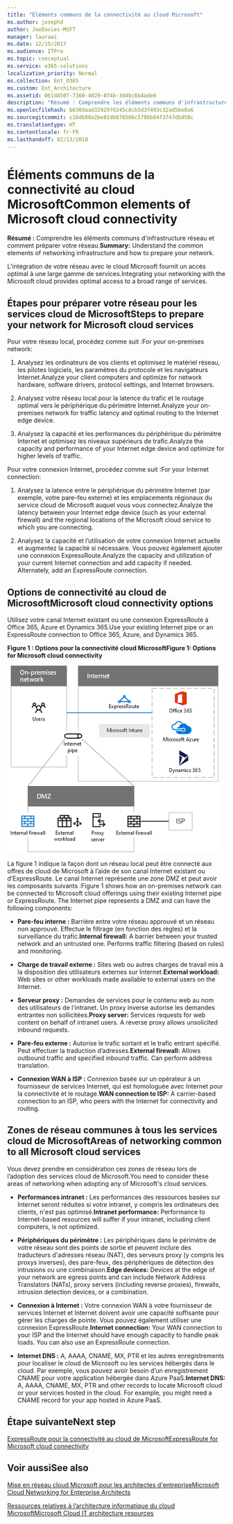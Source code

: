 ```yaml
---
title: "Éléments communs de la connectivité au cloud Microsoft"
ms.author: josephd
author: JoeDavies-MSFT
manager: laurawi
ms.date: 12/15/2017
ms.audience: ITPro
ms.topic: conceptual
ms.service: o365-solutions
localization_priority: Normal
ms.collection: Ent_O365
ms.custom: Ent_Architecture
ms.assetid: 061d4507-7360-4029-8f4b-3d4bc6b4ade0
description: "Résumé : Comprendre les éléments communs d'infrastructure réseau et comment préparer votre réseau."
ms.openlocfilehash: b630daad3292976245c8cb5d3f493c32ad5be8a6
ms.sourcegitcommit: c16db80a2be81db876566c578bb04f3747dbd50c
ms.translationtype: HT
ms.contentlocale: fr-FR
ms.lasthandoff: 02/13/2018
---
```

# <a name="common-elements-of-microsoft-cloud-connectivity"></a><span data-ttu-id="e2c1e-103">Éléments communs de la connectivité au cloud Microsoft</span><span class="sxs-lookup"><span data-stu-id="e2c1e-103">Common elements of Microsoft cloud connectivity</span></span>

 <span data-ttu-id="e2c1e-104">**Résumé :** Comprendre les éléments communs d'infrastructure réseau et comment préparer votre réseau.</span><span class="sxs-lookup"><span data-stu-id="e2c1e-104">**Summary:** Understand the common elements of networking infrastructure and how to prepare your network.</span></span>
  
<span data-ttu-id="e2c1e-105">L’intégration de votre réseau avec le cloud Microsoft fournit un accès optimal à une large gamme de services.</span><span class="sxs-lookup"><span data-stu-id="e2c1e-105">Integrating your networking with the Microsoft cloud provides optimal access to a broad range of services.</span></span>
  
## <a name="steps-to-prepare-your-network-for-microsoft-cloud-services"></a><span data-ttu-id="e2c1e-106">Étapes pour préparer votre réseau pour les services cloud de Microsoft</span><span class="sxs-lookup"><span data-stu-id="e2c1e-106">Steps to prepare your network for Microsoft cloud services</span></span>
<span data-ttu-id="e2c1e-107"><a name="steps"> </a></span><span class="sxs-lookup"><span data-stu-id="e2c1e-107"><a name="steps"> </a></span></span>

<span data-ttu-id="e2c1e-108">Pour votre réseau local, procédez comme suit :</span><span class="sxs-lookup"><span data-stu-id="e2c1e-108">For your on-premises network:</span></span>
  
1. <span data-ttu-id="e2c1e-109">Analysez les ordinateurs de vos clients et optimisez le matériel réseau, les pilotes logiciels, les paramètres du protocole et les navigateurs Internet.</span><span class="sxs-lookup"><span data-stu-id="e2c1e-109">Analyze your client computers and optimize for network hardware, software drivers, protocol settings, and Internet browsers.</span></span>
    
2. <span data-ttu-id="e2c1e-110">Analysez votre réseau local pour la latence du trafic et le routage optimal vers le périphérique du périmètre Internet.</span><span class="sxs-lookup"><span data-stu-id="e2c1e-110">Analyze your on-premises network for traffic latency and optimal routing to the Internet edge device.</span></span>
    
3. <span data-ttu-id="e2c1e-111">Analysez la capacité et les performances du périphérique du périmètre Internet et optimisez les niveaux supérieurs de trafic.</span><span class="sxs-lookup"><span data-stu-id="e2c1e-111">Analyze the capacity and performance of your Internet edge device and optimize for higher levels of traffic.</span></span>
    
<span data-ttu-id="e2c1e-112">Pour votre connexion Internet, procédez comme suit :</span><span class="sxs-lookup"><span data-stu-id="e2c1e-112">For your Internet connection:</span></span>
  
1. <span data-ttu-id="e2c1e-113">Analysez la latence entre le périphérique du périmètre Internet (par exemple, votre pare-feu externe) et les emplacements régionaux du service cloud de Microsoft auquel vous vous connectez.</span><span class="sxs-lookup"><span data-stu-id="e2c1e-113">Analyze the latency between your Internet edge device (such as your external firewall) and the regional locations of the Microsoft cloud service to which you are connecting.</span></span>
    
2. <span data-ttu-id="e2c1e-p101">Analysez la capacité et l’utilisation de votre connexion Internet actuelle et augmentez la capacité si nécessaire. Vous pouvez également ajouter une connexion ExpressRoute.</span><span class="sxs-lookup"><span data-stu-id="e2c1e-p101">Analyze the capacity and utilization of your current Internet connection and add capacity if needed. Alternately, add an ExpressRoute connection.</span></span>
    
## <a name="microsoft-cloud-connectivity-options"></a><span data-ttu-id="e2c1e-116">Options de connectivité au cloud de Microsoft</span><span class="sxs-lookup"><span data-stu-id="e2c1e-116">Microsoft cloud connectivity options</span></span>
<span data-ttu-id="e2c1e-117"><a name="steps"> </a></span><span class="sxs-lookup"><span data-stu-id="e2c1e-117"><a name="steps"> </a></span></span>

<span data-ttu-id="e2c1e-118">Utilisez votre canal Internet existant ou une connexion ExpressRoute à Office 365, Azure et Dynamics 365.</span><span class="sxs-lookup"><span data-stu-id="e2c1e-118">Use your existing Internet pipe or an ExpressRoute connection to Office 365, Azure, and Dynamics 365.</span></span>
  
<span data-ttu-id="e2c1e-119">**Figure 1 : Options pour la connectivité cloud Microsoft**</span><span class="sxs-lookup"><span data-stu-id="e2c1e-119">**Figure 1: Options for Microsoft cloud connectivity**</span></span>

![Figure 1 :  options pour la connectivité cloud Microsoft](images/Network_Poster/CommonElements.png)

  
<span data-ttu-id="e2c1e-p102">La figure 1 indique la façon dont un réseau local peut être connecté aux offres de cloud de Microsoft à l’aide de son canal Internet existant ou d’ExpressRoute. Le canal Internet représente une zone DMZ et peut avoir les composants suivants :</span><span class="sxs-lookup"><span data-stu-id="e2c1e-p102">Figure 1 shows how an on-premises network can be connected to Microsoft cloud offerings using their existing Internet pipe or ExpressRoute. The Internet pipe represents a DMZ and can have the following components:</span></span>
  
- <span data-ttu-id="e2c1e-p103">**Pare-feu interne :** Barrière entre votre réseau approuvé et un réseau non approuvé. Effectue le filtrage (en fonction des règles) et la surveillance du trafic.</span><span class="sxs-lookup"><span data-stu-id="e2c1e-p103">**Internal firewall:** A barrier between your trusted network and an untrusted one. Performs traffic filtering (based on rules) and monitoring.</span></span>
    
- <span data-ttu-id="e2c1e-125">**Charge de travail externe :** Sites web ou autres charges de travail mis à la disposition des utilisateurs externes sur Internet.</span><span class="sxs-lookup"><span data-stu-id="e2c1e-125">**External workload:** Web sites or other workloads made available to external users on the Internet.</span></span>
    
- <span data-ttu-id="e2c1e-p104">**Serveur proxy :** Demandes de services pour le contenu web au nom des utilisateurs de l’intranet. Un proxy inverse autorise les demandes entrantes non sollicitées.</span><span class="sxs-lookup"><span data-stu-id="e2c1e-p104">**Proxy server:** Services requests for web content on behalf of intranet users. A reverse proxy allows unsolicited inbound requests.</span></span>
    
- <span data-ttu-id="e2c1e-p105">**Pare-feu externe :** Autorise le trafic sortant et le trafic entrant spécifié. Peut effectuer la traduction d’adresses.</span><span class="sxs-lookup"><span data-stu-id="e2c1e-p105">**External firewall:** Allows outbound traffic and specified inbound traffic. Can perform address translation.</span></span>
    
- <span data-ttu-id="e2c1e-130">**Connexion WAN à ISP :** Connexion basée sur un opérateur à un fournisseur de services Internet, qui est homologuée avec Internet pour la connectivité et le routage.</span><span class="sxs-lookup"><span data-stu-id="e2c1e-130">**WAN connection to ISP:** A carrier-based connection to an ISP, who peers with the Internet for connectivity and routing.</span></span>
    
## <a name="areas-of-networking-common-to-all-microsoft-cloud-services"></a><span data-ttu-id="e2c1e-131">Zones de réseau communes à tous les services cloud de Microsoft</span><span class="sxs-lookup"><span data-stu-id="e2c1e-131">Areas of networking common to all Microsoft cloud services</span></span>
<span data-ttu-id="e2c1e-132"><a name="steps"> </a></span><span class="sxs-lookup"><span data-stu-id="e2c1e-132"><a name="steps"> </a></span></span>

<span data-ttu-id="e2c1e-133">Vous devez prendre en considération ces zones de réseau lors de l’adoption des services cloud de Microsoft.</span><span class="sxs-lookup"><span data-stu-id="e2c1e-133">You need to consider these areas of networking when adopting any of Microsoft's cloud services.</span></span>
  
- <span data-ttu-id="e2c1e-134">**Performances intranet :** Les performances des ressources basées sur Internet seront réduites si votre intranet, y compris les ordinateurs des clients, n'est pas optimisé.</span><span class="sxs-lookup"><span data-stu-id="e2c1e-134">**Intranet performance:** Performance to Internet-based resources will suffer if your intranet, including client computers, is not optimized.</span></span>
    
- <span data-ttu-id="e2c1e-135">**Périphériques du périmètre :** Les périphériques dans le périmètre de votre réseau sont des points de sortie et peuvent inclure des traducteurs d'adresses réseau (NAT), des serveurs proxy (y compris les proxys inverses), des pare-feux, des périphériques de détection des intrusions ou une combinaison.</span><span class="sxs-lookup"><span data-stu-id="e2c1e-135">**Edge devices:** Devices at the edge of your network are egress points and can include Network Address Translators (NATs), proxy servers (including reverse proxies), firewalls, intrusion detection devices, or a combination.</span></span>
    
- <span data-ttu-id="e2c1e-p106">**Connexion à Internet :** Votre connexion WAN à votre fournisseur de services Internet et Internet doivent avoir une capacité suffisante pour gérer les charges de pointe. Vous pouvez également utiliser une connexion ExpressRoute.</span><span class="sxs-lookup"><span data-stu-id="e2c1e-p106">**Internet connection:** Your WAN connection to your ISP and the Internet should have enough capacity to handle peak loads. You can also use an ExpressRoute connection.</span></span>
    
- <span data-ttu-id="e2c1e-p107">**Internet DNS :** A, AAAA, CNAME, MX, PTR et les autres enregistrements pour localiser le cloud de Microsoft ou les services hébergés dans le cloud. Par exemple, vous pouvez avoir besoin d’un enregistrement CNAME pour votre application hébergée dans Azure PaaS.</span><span class="sxs-lookup"><span data-stu-id="e2c1e-p107">**Internet DNS:** A, AAAA, CNAME, MX, PTR and other records to locate Microsoft cloud or your services hosted in the cloud. For example, you might need a CNAME record for your app hosted in Azure PaaS.</span></span>
    

## <a name="next-step"></a><span data-ttu-id="e2c1e-140">Étape suivante</span><span class="sxs-lookup"><span data-stu-id="e2c1e-140">Next step</span></span>

[<span data-ttu-id="e2c1e-141">ExpressRoute pour la connectivité au cloud de Microsoft</span><span class="sxs-lookup"><span data-stu-id="e2c1e-141">ExpressRoute for Microsoft cloud connectivity</span></span>](expressroute-for-microsoft-cloud-connectivity.md)

## <a name="see-also"></a><span data-ttu-id="e2c1e-142">Voir aussi</span><span class="sxs-lookup"><span data-stu-id="e2c1e-142">See also</span></span>

<span data-ttu-id="e2c1e-143"><a name="steps"> </a></span><span class="sxs-lookup"><span data-stu-id="e2c1e-143"><a name="steps"> </a></span></span>

[<span data-ttu-id="e2c1e-144">Mise en réseau cloud Microsoft pour les architectes d'entreprise</span><span class="sxs-lookup"><span data-stu-id="e2c1e-144">Microsoft Cloud Networking for Enterprise Architects</span></span>](microsoft-cloud-networking-for-enterprise-architects.md)
  
[<span data-ttu-id="e2c1e-145">Ressources relatives à l’architecture informatique du cloud Microsoft</span><span class="sxs-lookup"><span data-stu-id="e2c1e-145">Microsoft Cloud IT architecture resources</span></span>](microsoft-cloud-it-architecture-resources.md)


